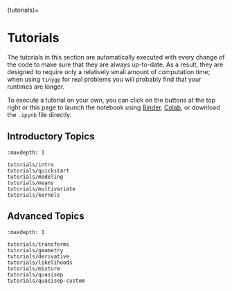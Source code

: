 (tutorials)=

# Tutorials

The tutorials in this section are automatically executed with every change of
the code to make sure that they are always up-to-date. As a result, they are
designed to require only a relatively small amount of computation time; when
using `tinygp` for real problems you will probably find that your runtimes are
longer.

To execute a tutorial on your own, you can click on the buttons at the top right
or this page to launch the notebook using [Binder](https://mybinder.org),
[Colab](https://colab.research.google.com), or download the `.ipynb` file
directly.

## Introductory Topics

```{toctree}
:maxdepth: 1

tutorials/intro
tutorials/quickstart
tutorials/modeling
tutorials/means
tutorials/multivariate
tutorials/kernels
```

## Advanced Topics

```{toctree}
:maxdepth: 1

tutorials/transforms
tutorials/geometry
tutorials/derivative
tutorials/likelihoods
tutorials/mixture
tutorials/quasisep
tutorials/quasisep-custom
```
